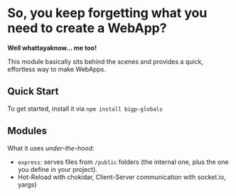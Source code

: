 So, you keep forgetting what you need to create a WebApp?
================

**Well whattayaknow... me too!**

This module basically sits behind the scenes and provides a quick, effortless way to make WebApps.

Quick Start
-----------

To get started, install it via `npm install bigp-globals`

Modules
-------

What it uses *under-the-hood*:

 - `express`: serves files from `/public` folders (the internal one, plus the one you define in your project).
 - Hot-Reload with chokidar, Client-Server communication with socket.io, yargs)